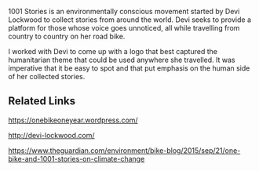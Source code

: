 1001 Stories is an environmentally conscious movement started by Devi Lockwood to collect stories from around the world. Devi seeks to provide a platform for those whose voice goes unnoticed, all while travelling from country to country on her road bike.

I worked with Devi to come up with a logo that best captured the humanitarian theme that could be used anywhere she travelled. It was imperative that it be easy to spot and that put emphasis on the human side of her collected stories.

## Related Links

https://onebikeoneyear.wordpress.com/

http://devi-lockwood.com/

https://www.theguardian.com/environment/bike-blog/2015/sep/21/one-bike-and-1001-stories-on-climate-change
